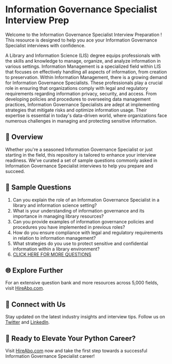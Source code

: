 # Information Governance Specialist Interview Prep

Welcome to the Information Governance Specialist Interview Preparation ! This resource is designed to help you ace your Information Governance Specialist interviews with confidence.

A Library and Information Science (LIS) degree equips professionals with the skills and knowledge to manage, organize, and analyze information in various settings. Information Management is a specialized field within LIS that focuses on effectively handling all aspects of information, from creation to preservation. Within Information Management, there is a growing demand for Information Governance Specialists. These professionals play a crucial role in ensuring that organizations comply with legal and regulatory requirements regarding information privacy, security, and access. From developing policies and procedures to overseeing data management practices, Information Governance Specialists are adept at implementing strategies that mitigate risks and optimize information usage. Their expertise is essential in today's data-driven world, where organizations face numerous challenges in managing and protecting sensitive information.

## 🚀 Overview

Whether you're a seasoned Information Governance Specialist or just starting in the field, this repository is tailored to enhance your interview readiness. We've curated a set of sample questions commonly asked in Information Governance Specialist interviews to help you prepare and succeed.

## 📝 Sample Questions

1. Can you explain the role of an Information Governance Specialist in a library and information science setting?
2. What is your understanding of information governance and its importance in managing library resources?
3. Can you provide examples of information governance policies and procedures you have implemented in previous roles?
4. How do you ensure compliance with legal and regulatory requirements in relation to information management?
5. What strategies do you use to protect sensitive and confidential information within a library environment?
6. [CLICK HERE FOR MORE QUESTIONS](https://hireabo.com/job/18_1_4/Information%20Governance%20Specialist)

## 🌐 Explore Further

For an extensive question bank and more resources across 5,000 fields, visit [HireAbo.com](https://www.hireabo.com).

## 📱 Connect with Us

Stay updated on the latest industry insights and interview tips. Follow us on [Twitter](https://twitter.com/hireabo) and [LinkedIn](https://www.linkedin.com/in/hire-abo-3609972a8/).

## 🚀 Ready to Elevate Your Python Career?

Visit [HireAbo.com](https://www.hireabo.com) now and take the first step towards a successful Information Governance Specialist career!